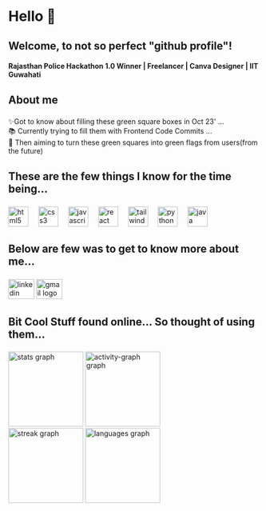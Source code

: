 <h1 align="left">Hello 👋</h1>
<h2 align="left">Welcome, to not so perfect "github profile"!</h2>
<h4 align="left">Rajasthan Police Hackathon 1.0 Winner | Freelancer | Canva Designer | IIT Guwahati</h4>

<h2 align="left">About me</h2>

###

<p align="left">✨Got to know about filling these green square boxes in Oct 23' ...<br>📚 Currently trying to fill them with Frontend Code Commits ...<br>🎯 Then aiming to turn these green squares into green flags from users(from the future)</p>

###

<h2 align="left">These are the few things I know for the time being...</h2>

###

<div align="left">
  <img src="https://cdn.jsdelivr.net/gh/devicons/devicon/icons/html5/html5-original.svg" height="40" alt="html5 logo"  />
  <img width="12" />
  <img src="https://cdn.jsdelivr.net/gh/devicons/devicon/icons/css3/css3-original.svg" height="40" alt="css3 logo"  />
  <img width="12" />
  <img src="https://cdn.jsdelivr.net/gh/devicons/devicon/icons/javascript/javascript-plain.svg" height="40" alt="javascript logo"  />
  <img width="12" />
  <img src="https://cdn.jsdelivr.net/gh/devicons/devicon/icons/react/react-original.svg" height="40" alt="react logo"  />
  <img width="12" />
  <img src="https://cdn.jsdelivr.net/gh/devicons/devicon/icons/tailwindcss/tailwindcss-original-wordmark.svg" height="40" alt="tailwindcss logo"  />
  <img width="12" />
  <img src="https://cdn.jsdelivr.net/gh/devicons/devicon/icons/python/python-original.svg" height="40" alt="python logo"  />
  <img width="12" />
  <img src="https://cdn.jsdelivr.net/gh/devicons/devicon/icons/java/java-original.svg" height="40" alt="java logo"  />
</div>

###

<h2 align="left">Below are few was to get to know more about me...</h2>

###

<div align="left">
  <a href="https://www.linkedin.com/in/nishchay-bhatia/"><img src="https://raw.githubusercontent.com/maurodesouza/profile-readme-generator/master/src/assets/icons/social/linkedin/default.svg" width="52" height="40" alt="linkedin logo"  /></a>
  <a href="mailto:nishbcodes@gmail.com"><img src="https://raw.githubusercontent.com/maurodesouza/profile-readme-generator/master/src/assets/icons/social/gmail/default.svg" width="52" height="40" alt="gmail logo"  /></a>
</div>

###

<h2 align="left">Bit Cool Stuff found online... So thought of using them...</h2>

###

<div align="left">
  <div><img src="https://github-readme-stats.vercel.app/api?username=nishb369&hide_title=false&hide_rank=false&show_icons=true&include_all_commits=true&count_private=true&disable_animations=false&theme=github_dark&locale=en&hide_border=false&order=1" height="150" alt="stats graph"  />
    <img src="https://github-readme-activity-graph.vercel.app/graph?username=nishb369&radius=16&theme=github-dark&area=true&order=5" height="150" alt="activity-graph graph"  />
  </div>
  <div><img src="https://streak-stats.demolab.com?user=nishb369&locale=en&mode=daily&theme=github_dark&hide_border=false&border_radius=5&order=3" height="150" alt="streak graph"  />
  <img src="https://github-readme-stats.vercel.app/api/top-langs?username=nishb369&locale=en&hide_title=false&layout=compact&card_width=320&langs_count=5&theme=github_dark&hide_border=false&order=2" height="150" alt="languages graph"  />
</div>

###
